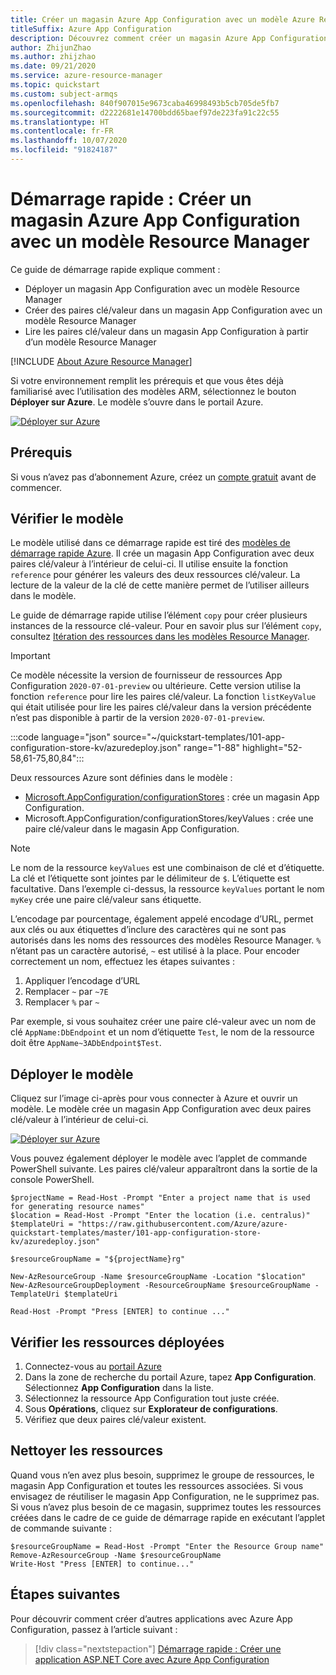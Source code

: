 ```yaml
---
title: Créer un magasin Azure App Configuration avec un modèle Azure Resource Manager (modèle ARM)
titleSuffix: Azure App Configuration
description: Découvrez comment créer un magasin Azure App Configuration à l’aide d’un modèle Azure Resource Manager (modèle ARM).
author: ZhijunZhao
ms.author: zhijzhao
ms.date: 09/21/2020
ms.service: azure-resource-manager
ms.topic: quickstart
ms.custom: subject-armqs
ms.openlocfilehash: 840f907015e9673caba46998493b5cb705de5fb7
ms.sourcegitcommit: d2222681e14700bdd65baef97de223fa91c22c55
ms.translationtype: HT
ms.contentlocale: fr-FR
ms.lasthandoff: 10/07/2020
ms.locfileid: "91824187"
---
```

# <a name="quickstart-create-an-azure-app-configuration-store-by-using-an-arm-template"></a>Démarrage rapide : Créer un magasin Azure App Configuration avec un modèle Resource Manager

Ce guide de démarrage rapide explique comment :

- Déployer un magasin App Configuration avec un modèle Resource Manager
- Créer des paires clé/valeur dans un magasin App Configuration avec un modèle Resource Manager
- Lire les paires clé/valeur dans un magasin App Configuration à partir d’un modèle Resource Manager

[!INCLUDE [About Azure Resource Manager](../../includes/resource-manager-quickstart-introduction.md)]

Si votre environnement remplit les prérequis et que vous êtes déjà familiarisé avec l’utilisation des modèles ARM, sélectionnez le bouton **Déployer sur Azure**. Le modèle s’ouvre dans le portail Azure.

[![Déployer sur Azure](../media/template-deployments/deploy-to-azure.svg)](https://portal.azure.com/#create/Microsoft.Template/uri/https%3A%2F%2Fraw.githubusercontent.com%2FAzure%2Fazure-quickstart-templates%2Fmaster%2F101-app-configuration-store-kv%2Fazuredeploy.json)

## <a name="prerequisites"></a>Prérequis

Si vous n’avez pas d’abonnement Azure, créez un [compte gratuit](https://azure.microsoft.com/free/?WT.mc_id=A261C142F) avant de commencer.

## <a name="review-the-template"></a>Vérifier le modèle

Le modèle utilisé dans ce démarrage rapide est tiré des [modèles de démarrage rapide Azure](https://azure.microsoft.com/en-us/resources/templates/101-app-configuration-store-kv/). Il crée un magasin App Configuration avec deux paires clé/valeur à l’intérieur de celui-ci. Il utilise ensuite la fonction `reference` pour générer les valeurs des deux ressources clé/valeur. La lecture de la valeur de la clé de cette manière permet de l’utiliser ailleurs dans le modèle.

Le guide de démarrage rapide utilise l’élément `copy` pour créer plusieurs instances de la ressource clé-valeur. Pour en savoir plus sur l’élément `copy`, consultez [Itération des ressources dans les modèles Resource Manager](../azure-resource-manager/templates/copy-resources.md).

> [!IMPORTANT]
> Ce modèle nécessite la version de fournisseur de ressources App Configuration `2020-07-01-preview` ou ultérieure. Cette version utilise la fonction `reference` pour lire les paires clé/valeur. La fonction `listKeyValue` qui était utilisée pour lire les paires clé/valeur dans la version précédente n’est pas disponible à partir de la version `2020-07-01-preview`.

:::code language="json" source="~/quickstart-templates/101-app-configuration-store-kv/azuredeploy.json" range="1-88" highlight="52-58,61-75,80,84":::

Deux ressources Azure sont définies dans le modèle :

- [Microsoft.AppConfiguration/configurationStores](/azure/templates/microsoft.appconfiguration/2020-06-01/configurationstores) : crée un magasin App Configuration.
- Microsoft.AppConfiguration/configurationStores/keyValues : crée une paire clé/valeur dans le magasin App Configuration.

> [!NOTE]
> Le nom de la ressource `keyValues` est une combinaison de clé et d’étiquette. La clé et l’étiquette sont jointes par le délimiteur de `$`. L’étiquette est facultative. Dans l’exemple ci-dessus, la ressource `keyValues` portant le nom `myKey` crée une paire clé/valeur sans étiquette.
>
> L’encodage par pourcentage, également appelé encodage d’URL, permet aux clés ou aux étiquettes d’inclure des caractères qui ne sont pas autorisés dans les noms des ressources des modèles Resource Manager. `%` n’étant pas un caractère autorisé, `~` est utilisé à la place. Pour encoder correctement un nom, effectuez les étapes suivantes :
>
> 1. Appliquer l’encodage d’URL
> 2. Remplacer `~` par `~7E`
> 3. Remplacer `%` par `~`
>
> Par exemple, si vous souhaitez créer une paire clé-valeur avec un nom de clé `AppName:DbEndpoint` et un nom d’étiquette `Test`, le nom de la ressource doit être `AppName~3ADbEndpoint$Test`.

## <a name="deploy-the-template"></a>Déployer le modèle

Cliquez sur l’image ci-après pour vous connecter à Azure et ouvrir un modèle. Le modèle crée un magasin App Configuration avec deux paires clé/valeur à l’intérieur de celui-ci.

[![Déployer sur Azure](../media/template-deployments/deploy-to-azure.svg)](https://portal.azure.com/#create/Microsoft.Template/uri/https%3A%2F%2Fraw.githubusercontent.com%2FAzure%2Fazure-quickstart-templates%2Fmaster%2F101-app-configuration-store-kv%2Fazuredeploy.json)

Vous pouvez également déployer le modèle avec l’applet de commande PowerShell suivante. Les paires clé/valeur apparaîtront dans la sortie de la console PowerShell.

```azurepowershell-interactive
$projectName = Read-Host -Prompt "Enter a project name that is used for generating resource names"
$location = Read-Host -Prompt "Enter the location (i.e. centralus)"
$templateUri = "https://raw.githubusercontent.com/Azure/azure-quickstart-templates/master/101-app-configuration-store-kv/azuredeploy.json"

$resourceGroupName = "${projectName}rg"

New-AzResourceGroup -Name $resourceGroupName -Location "$location"
New-AzResourceGroupDeployment -ResourceGroupName $resourceGroupName -TemplateUri $templateUri

Read-Host -Prompt "Press [ENTER] to continue ..."
```

## <a name="review-deployed-resources"></a>Vérifier les ressources déployées

1. Connectez-vous au [portail Azure](https://portal.azure.com)
1. Dans la zone de recherche du portail Azure, tapez **App Configuration**. Sélectionnez **App Configuration** dans la liste.
1. Sélectionnez la ressource App Configuration tout juste créée.
1. Sous **Opérations**, cliquez sur **Explorateur de configurations**.
1. Vérifiez que deux paires clé/valeur existent.

## <a name="clean-up-resources"></a>Nettoyer les ressources

Quand vous n’en avez plus besoin, supprimez le groupe de ressources, le magasin App Configuration et toutes les ressources associées. Si vous envisagez de réutiliser le magasin App Configuration, ne le supprimez pas. Si vous n’avez plus besoin de ce magasin, supprimez toutes les ressources créées dans le cadre de ce guide de démarrage rapide en exécutant l’applet de commande suivante :

```azurepowershell-interactive
$resourceGroupName = Read-Host -Prompt "Enter the Resource Group name"
Remove-AzResourceGroup -Name $resourceGroupName
Write-Host "Press [ENTER] to continue..."
```

## <a name="next-steps"></a>Étapes suivantes

Pour découvrir comment créer d’autres applications avec Azure App Configuration, passez à l’article suivant :

> [!div class="nextstepaction"]
> [Démarrage rapide : Créer une application ASP.NET Core avec Azure App Configuration](quickstart-aspnet-core-app.md)